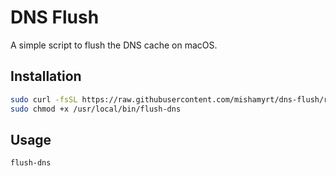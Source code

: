 # DNS Flush

A simple script to flush the DNS cache on macOS.

## Installation

```bash
sudo curl -fsSL https://raw.githubusercontent.com/mishamyrt/dns-flush/refs/heads/main/dns-flush.sh -o /usr/local/bin/flush-dns
sudo chmod +x /usr/local/bin/flush-dns
```

## Usage

```bash
flush-dns
```
